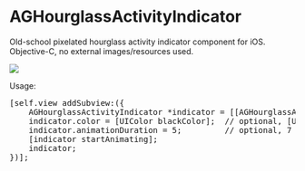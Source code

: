 # AGHourglassActivityIndicator
Old-school pixelated hourglass activity indicator component for iOS. Objective-C, no external images/resources used.

<img src="http://alsedi.com/github/AGHourglassActivityIndicator.gif">

Usage:
<pre>
[self.view addSubview:({
	AGHourglassActivityIndicator *indicator = [[AGHourglassActivityIndicator alloc] init]; // or initWithStyle, Frame etc...
	indicator.color = [UIColor blackColor];  // optional, [UIColor grayColor] is default one
	indicator.animationDuration = 5;         // optional, 7 seconds by default
	[indicator startAnimating];
	indicator;
})];
</pre>
